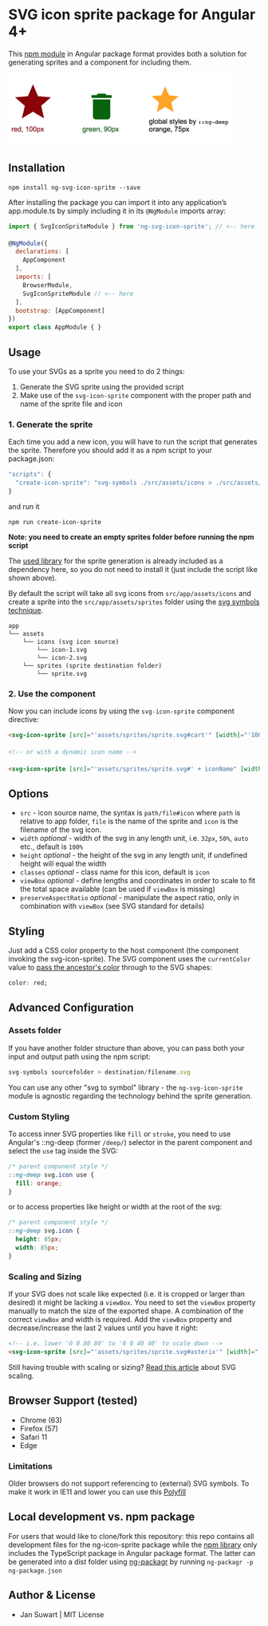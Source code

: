 # SVG icon sprite package for Angular 4+

This [npm module](https://www.npmjs.com/package/ng-svg-icon-sprite) in Angular package format provides both
a solution for generating sprites and a component for including them.

<p>
  <img src="svg-icon-sprite-example.png" width="450" alt=""/>
</p>

## Installation

```
npm install ng-svg-icon-sprite --save
```

After installing the package you can import it into any application’s app.module.ts by simply including it in its
`@NgModule` imports array:

```javascript
import { SvgIconSpriteModule } from 'ng-svg-icon-sprite'; // <-- here

@NgModule({
  declarations: [
    AppComponent
  ],
  imports: [
    BrowserModule,
    SvgIconSpriteModule // <-- here
  ],
  bootstrap: [AppComponent]
})
export class AppModule { }
```

## Usage

To use your SVGs as a sprite you need to do 2 things:

1. Generate the SVG sprite using the provided script
2. Make use of the `svg-icon-sprite` component with the proper path and name of the sprite file and icon

### 1. Generate the sprite

Each time you add a new icon, you will have to run the script that generates the sprite. Therefore you should add it as
a npm script to your package.json:

```javascript
"scripts": {
  "create-icon-sprite": "svg-symbols ./src/assets/icons > ./src/assets/sprites/sprite.svg"
}
```

and run it

```
npm run create-icon-sprite
```

__Note: you need to create an empty sprites folder before running the npm script__

The [used library](https://www.npmjs.com/package/svg-symbols) for the sprite generation is already included as a
dependency here, so you do not need to install it (just include the script like shown above).

By default the script will take all svg icons from `src/app/assets/icons` and create a sprite into the
`src/app/assets/sprites` folder using the [svg symbols technique](https://css-tricks.com/svg-symbol-good-choice-icons/).

```
app
└── assets
    └── icons (svg icon source)
        └── icon-1.svg
        └── icon-2.svg
    └── sprites (sprite destination folder)
        └── sprite.svg
```

### 2. Use the component

Now you can include icons by using the `svg-icon-sprite` component directive:

```html
<svg-icon-sprite [src]="'assets/sprites/sprite.svg#cart'" [width]="'100px'" [classes]="'my-icon-class'"></svg-icon-sprite>

<!-- or with a dynamic icon name -->

<svg-icon-sprite [src]="'assets/sprites/sprite.svg#' + iconName" [width]="'100%'"></svg-icon-sprite>
```

## Options

- `src` - icon source name, the syntax is `path/file#icon` where `path` is relative to app folder, `file` is
the name of the sprite and `icon` is the filename of the svg icon.
- `width` *optional* - width of the svg in any length unit, i.e. `32px`, `50%`, `auto` etc., default is `100%`
- `height` *optional* - the height of the svg in any length unit, if undefined height will equal the width
- `classes` *optional* - class name for this icon, default is `icon`
- `viewBox` *optional* - define lengths and coordinates in order to scale to fit the total space available (can be used if `viewBox` is missing)
- `preserveAspectRatio` *optional* - manipulate the aspect ratio, only in combination with `viewBox` (see SVG standard for details)

## Styling

Just add a CSS color property to the host component (the component invoking the svg-icon-sprite). The SVG component uses
the `currentColor` value to [pass the ancestor's color](https://css-tricks.com/cascading-svg-fill-color) through to the SVG shapes:

```css
color: red;
```

## Advanced Configuration

### Assets folder

If you have another folder structure than above, you can pass both your input and output path using the npm script:

```javascript
svg-symbols sourcefolder > destination/filename.svg
```

You can use any other "svg to symbol" library - the `ng-svg-icon-sprite` module is agnostic regarding the technology
behind the sprite generation.

### Custom Styling

To access inner SVG properties like `fill` or `stroke`, you need to use Angular's ::ng-deep (former `/deep/`) selector in
the parent component and select the `use` tag inside the SVG:

```css
/* parent component style */
::ng-deep svg.icon use {
  fill: orange;
}
```

or to access properties like height or width at the root of the svg:

```css
/* parent component style */
::ng-deep svg.icon {
  height: 85px;
  width: 85px;
}
```

### Scaling and Sizing

If your SVG does not scale like expected (i.e. it is cropped or larger than desired) it might be lacking a `viewBox`.
You need to set the `viewBox` property manually to match the size of the exported shape. A combination of the correct
`viewBox` and width is required. Add the `viewBox` property and decrease/increase the last 2 values until you have it right:

```html
<!-- i.e. lower '0 0 80 80' to '0 0 40 40' to scale down -->
<svg-icon-sprite [src]="'assets/sprites/sprite.svg#asterix'" [width]="'40px'" [viewBox]="'0 0 80 80'"></svg-icon-sprite>
```

Still having trouble with scaling or sizing? [Read this article](https://css-tricks.com/scale-svg/) about SVG scaling.

## Browser Support (tested)
- Chrome (63)
- Firefox (57)
- Safari 11
- Edge

### Limitations

Older browsers do not support referencing to (external) SVG symbols. To make it work in IE11 and lower you can use this
[Polyfill](https://github.com/jonathantneal/svg4everybody)

## Local development vs. npm package

For users that would like to clone/fork this repository: this repo contains all development files for the ng-icon-sprite
package while the [npm library](https://www.npmjs.com/package/ng-svg-icon-sprite) only includes the TypeScript package
in Angular package format. The latter can be generated into a dist folder using [ng-packagr](https://www.npmjs.com/package/ng-packagr)
by running `ng-packagr -p ng-package.json`

## Author & License
- Jan Suwart | MIT License
